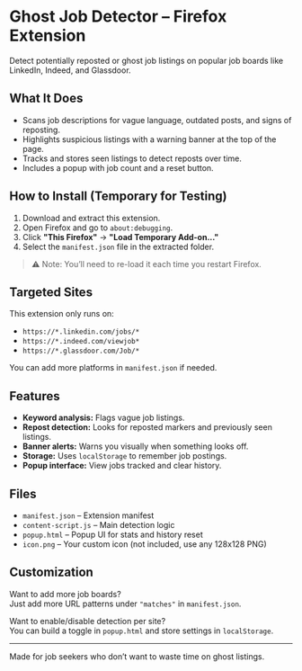 # Ghost Job Detector – Firefox Extension

Detect potentially reposted or ghost job listings on popular job boards like LinkedIn, Indeed, and Glassdoor.

## What It Does

- Scans job descriptions for vague language, outdated posts, and signs of reposting.
- Highlights suspicious listings with a warning banner at the top of the page.
- Tracks and stores seen listings to detect reposts over time.
- Includes a popup with job count and a reset button.

## How to Install (Temporary for Testing)

1. Download and extract this extension.
2. Open Firefox and go to `about:debugging`.
3. Click **"This Firefox"** → **"Load Temporary Add-on..."**
4. Select the `manifest.json` file in the extracted folder.

> ⚠️ Note: You’ll need to re-load it each time you restart Firefox.

## Targeted Sites

This extension only runs on:
- `https://*.linkedin.com/jobs/*`
- `https://*.indeed.com/viewjob*`
- `https://*.glassdoor.com/Job/*`

You can add more platforms in `manifest.json` if needed.

## Features

- **Keyword analysis:** Flags vague job listings.
- **Repost detection:** Looks for reposted markers and previously seen listings.
- **Banner alerts:** Warns you visually when something looks off.
- **Storage:** Uses `localStorage` to remember job postings.
- **Popup interface:** View jobs tracked and clear history.

## Files

- `manifest.json` – Extension manifest
- `content-script.js` – Main detection logic
- `popup.html` – Popup UI for stats and history reset
- `icon.png` – Your custom icon (not included, use any 128x128 PNG)

## Customization

Want to add more job boards?  
Just add more URL patterns under `"matches"` in `manifest.json`.

Want to enable/disable detection per site?  
You can build a toggle in `popup.html` and store settings in `localStorage`.

---

Made for job seekers who don’t want to waste time on ghost listings.
